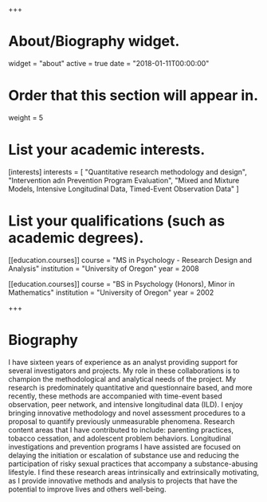 +++
# About/Biography widget.
widget = "about"
active = true
date = "2018-01-11T00:00:00"

# Order that this section will appear in.
weight = 5

# List your academic interests.
[interests]
  interests = [
    "Quantitative research methodology and design",
    "Intervention adn Prevention Program Evaluation",
    "Mixed and Mixture Models, Intensive Longitudinal Data, Timed-Event Observation Data"
  ]

# List your qualifications (such as academic degrees).
[[education.courses]]
  course = "MS in Psychology - Research Design and Analysis"
  institution = "University of Oregon"
  year = 2008

[[education.courses]]
  course = "BS in Psychology (Honors), Minor in Mathematics"
  institution = "University of Oregon"
  year = 2002
 
+++

# Biography

I have sixteen years of experience as an analyst providing support for several investigators and projects. My role in these collaborations is to champion the methodological and analytical needs of the project.  My research is predominately quantitative and questionnaire based, and more recently, these methods are accompanied with time-event based observation, peer network, and intensive longitudinal data (ILD).  I enjoy bringing innovative methodology and novel assessment procedures to a proposal to quantify previously unmeasurable phenomena.  Research content areas that I have contributed to include: parenting practices, tobacco cessation, and adolescent problem behaviors.  Longitudinal investigations and prevention programs I have assisted are focused on delaying the initiation or escalation of substance use and reducing the participation of risky sexual practices that accompany a substance-abusing lifestyle.  I find these research areas intrinsically and extrinsically motivating, as I provide innovative methods and analysis to projects that have the potential to improve lives and others well-being.
